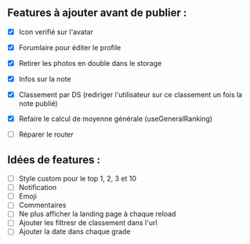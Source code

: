 
## Features à ajouter avant de publier :

- [x] Icon verifié sur l'avatar
- [x] Forumlaire pour éditer le profile
- [x] Retirer les photos en double dans le storage
- [x] Infos sur la note
- [x] Classement par DS (rediriger l'utilisateur sur ce classement un fois la note publié)
- [x] Refaire le calcul de moyenne générale (useGeneralRanking)
- [ ] Réparer le router


## Idées de features :

- [ ] Style custom pour le top 1, 2, 3 et 10
- [ ] Notification
- [ ] Emoji
- [ ] Commentaires
- [ ] Ne plus afficher la landing page à chaque reload
- [ ] Ajouter les filtresr de classement dans l'url
- [ ] Ajouter la date dans chaque grade